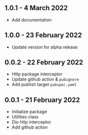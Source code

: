## 1.0.1 - 4 March 2022

* Add documentation

## 1.0.0 - 23 February 2022

* Update version for alpha release

## 0.0.2 - 22 February 2022

* Http package interceptor
* Update github action & `pubignore`
* Add publish target `pubspec.yaml`

## 0.0.1 - 21 February 2022

* Initialize package
* Utilities class
* Dio http interceptor
* Add github action
